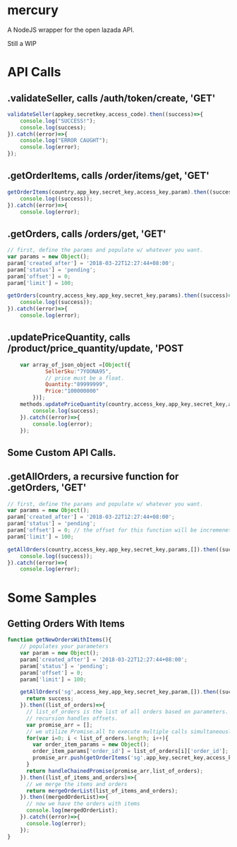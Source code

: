 # mercury
A NodeJS wrapper for the open lazada API.

Still a WIP

# API Calls

## .validateSeller, calls /auth/token/create, 'GET'
```javascript
validateSeller(appkey,secretkey,access_code).then((success)=>{
	console.log("SUCCESS!");
	console.log(success);
}).catch((error)=>{
	console.log("ERROR CAUGHT");
	console.log(error);
});
```

## .getOrderItems, calls /order/items/get, 'GET'
```javascript
getOrderItems(country,app_key,secret_key,access_key,param).then((success)=>{
	console.log((success));
}).catch((error)=>{
	console.log(error);
```

## .getOrders, calls /orders/get, 'GET'
```javascript
// first, define the params and populate w/ whatever you want.
var params = new Object();
param['created_after'] = '2018-03-22T12:27:44+08:00';
param['status'] = 'pending';
param['offset'] = 0; 
param['limit'] = 100;

getOrders(country,access_key,app_key,secret_key,params).then((success)=>{
	console.log((success));
}).catch((error)=>{
	console.log(error);
```
## .updatePriceQuantity, calls /product/price_quantity/update, 'POST
```javascript
	var array_of_json_object =[Object({
			SellerSku:"7YOONA95",
			// price must be a float.
			Quantity:"89999999",
			Price:"100000000"
		})];
	methods.updatePriceQuantity(country,access_key,app_key,secret_key,array_of_json_object).then((success)=>{
		console.log(success);
	}).catch((error)=>{
		console.log(error);
	});
```
## Some Custom API Calls.
## .getAllOrders, a recursive function for .getOrders, 'GET'
```javascript
// first, define the params and populate w/ whatever you want.
var params = new Object();
param['created_after'] = '2018-03-22T12:27:44+08:00';
param['status'] = 'pending';
param['offset'] = 0; // the offset for this function will be incremeneted for each recursion loop until count reaches 0
param['limit'] = 100;

getAllOrders(country,access_key,app_key,secret_key,params,[]).then((success)=>{
	console.log((success));
}).catch((error)=>{
	console.log(error);
```


# Some Samples

## Getting Orders With Items
```javascript
function getNewOrdersWithItems(){
    // populates your parameters
    var param = new Object();
    param['created_after'] = '2018-03-22T12:27:44+08:00';
    param['status'] = 'pending';
    param['offset'] = 0;
    param['limit'] = 100;

    getAllOrders('sg',access_key,app_key,secret_key,param,[]).then((success)=>{
      return success;
    }).then((list_of_orders)=>{
      // list_of_orders is the list of all orders based on parameters.
      // recursion handles offsets.
      var promise_arr = [];
      // we utilize Promise.all to execute multiple calls simultaneously to getOrderItems
      for(var i=0; i < list_of_orders.length; i++){
        var order_item_params = new Object();
        order_item_params['order_id'] = list_of_orders[i]['order_id'];
        promise_arr.push(getOrderItems('sg',app_key,secret_key,access_key,order_item_params));	
      }
      return handleChainedPromise(promise_arr,list_of_orders);
    }).then((list_of_items_and_orders)=>{
      // we merge the items and orders
      return mergeOrderList(list_of_items_and_orders);
    }).then((mergedOrderList)=>{
      // now we have the orders with items
      console.log(mergedOrderList);
    }).catch((error)=>{
      console.log(error);
    });
}
```
